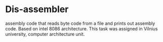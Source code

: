 # Dis-assembler
assembly code that reads byte code from a file and prints out assembly code. Based on  intel 8086 architecture. This task was assigned in Vilnius university, computer architecture unit.
